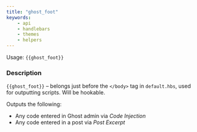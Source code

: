 ```yaml
---
title: "ghost_foot"
keywords:
    - api
    - handlebars
    - themes
    - helpers
---
```


Usage: `{{ghost_foot}}`

### Description

`{{ghost_foot}}` – belongs just before the `</body>` tag in `default.hbs`, used for outputting scripts. Will be hookable.

Outputs the following:

* Any code entered in Ghost admin via *Code Injection*
* Any code entered in a post via *Post Excerpt*
